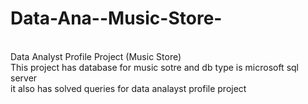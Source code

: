 # Data-Ana--Music-Store-
<br>
Data Analyst Profile Project (Music Store)
<br>
This project has database for music sotre and db type is microsoft sql server
<br>
it also has solved queries for data analayst profile project
